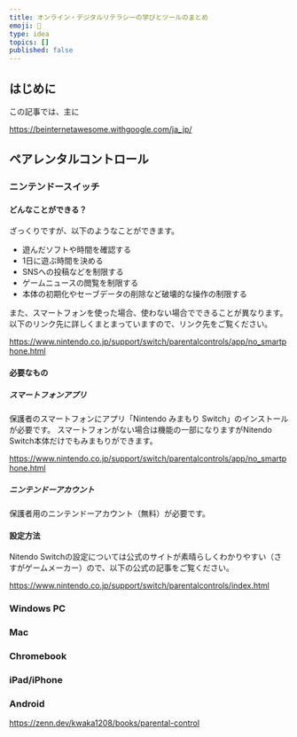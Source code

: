 ```yaml
---
title: オンライン・デジタルリテラシーの学びとツールのまとめ
emoji: 🔡
type: idea
topics: []
published: false
---
```

## はじめに
この記事では、主に




https://beinternetawesome.withgoogle.com/ja_jp/



## ペアレンタルコントロール


### ニンテンドースイッチ
#### どんなことができる？
ざっくりですが、以下のようなことができます。

- 遊んだソフトや時間を確認する
- 1日に遊ぶ時間を決める
- SNSへの投稿などを制限する
- ゲームニュースの閲覧を制限する
- 本体の初期化やセーブデータの削除など破壊的な操作の制限する

また、スマートフォンを使った場合、使わない場合でできることが異なります。以下のリンク先に詳しくまとまっていますので、リンク先をご覧ください。

https://www.nintendo.co.jp/support/switch/parentalcontrols/app/no_smartphone.html

#### 必要なもの
##### スマートフォンアプリ 
保護者のスマートフォンにアプリ「Nintendo みまもり Switch」のインストールが必要です。
スマートフォンがない場合は機能の一部になりますがNitendo Switch本体だけでもみまもりができます。

https://www.nintendo.co.jp/support/switch/parentalcontrols/app/no_smartphone.html

##### ニンテンドーアカウント
保護者用のニンテンドーアカウント（無料）が必要です。

#### 設定方法
Nitendo Switchの設定については公式のサイトが素晴らしくわかりやすい（さすがゲームメーカー）ので、以下の公式の記事をご覧ください。

https://www.nintendo.co.jp/support/switch/parentalcontrols/index.html


### Windows PC

### Mac

### Chromebook


### iPad/iPhone


### Android


https://zenn.dev/kwaka1208/books/parental-control